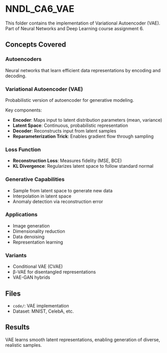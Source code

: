 # NNDL_CA6_VAE

This folder contains the implementation of Variational Autoencoder (VAE). Part of Neural Networks and Deep Learning course assignment 6.

## Concepts Covered

### Autoencoders

Neural networks that learn efficient data representations by encoding and decoding.

### Variational Autoencoder (VAE)

Probabilistic version of autoencoder for generative modeling.

Key components:

- **Encoder**: Maps input to latent distribution parameters (mean, variance)
- **Latent Space**: Continuous, probabilistic representation
- **Decoder**: Reconstructs input from latent samples
- **Reparameterization Trick**: Enables gradient flow through sampling

### Loss Function

- **Reconstruction Loss**: Measures fidelity (MSE, BCE)
- **KL Divergence**: Regularizes latent space to follow standard normal

### Generative Capabilities

- Sample from latent space to generate new data
- Interpolation in latent space
- Anomaly detection via reconstruction error

### Applications

- Image generation
- Dimensionality reduction
- Data denoising
- Representation learning

### Variants

- Conditional VAE (CVAE)
- β-VAE for disentangled representations
- VAE-GAN hybrids

## Files

- `code/`: VAE implementation
- Dataset: MNIST, CelebA, etc.

## Results

VAE learns smooth latent representations, enabling generation of diverse, realistic samples.
